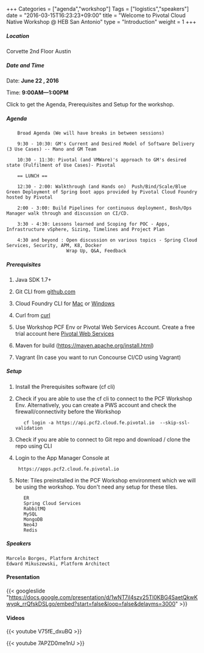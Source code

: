 +++
Categories = ["agenda","workshop"]
Tags = ["logistics","speakers"]
date = "2016-03-15T16:23:23+09:00"
title = "Welcome to Pivotal Cloud Native Workshop @ HEB San Antonio"
type = "Introduction"
weight = 1
+++
##### Location

Corvette 2nd Floor Austin

##### Date and Time
Date: **June 22 , 2016**

Time: **9:00AM—1:00PM**

Click to get the Agenda, Prerequisites and Setup for the workshop.

<!--more-->

##### Agenda

        Broad Agenda (We will have breaks in between sessions)

        9:30 - 10:30: GM's Current and Desired Model of Software Delivery (3 Use Cases) -- Mano and GM Team

        10:30 - 11:30: Pivotal (and VMWare)'s approach to GM's desired state (Fulfilment of Use Cases)- Pivotal

        == LUNCH ==

        12:30 - 2:00: Walkthrough (and Hands on)  Push/Bind/Scale/Blue Green Deployment of Spring boot apps provided by Pivotal Cloud Foundry hosted by Pivotal

        2:00 - 3:00: Build Pipelines for continuous deployment, Bosh/Ops Manager walk through and discussion on CI/CD.

        3:30 - 4:30: Lessons learned and Scoping for POC - Apps, Infrastructure vSphere, Sizing, Timelines and Project Plan

        4:30 and beyond : Open discussion on various topics - Spring Cloud Services, Security, APM, K8, Docker
                          Wrap Up, Q&A, Feedback


##### Prerequisites
1. Java SDK 1.7+

2. Git CLI from [github.com](https://mac.github.com/)

3. Cloud Foundry CLI for [Mac](https://github.com/cloudfoundry/cli/releases) or [Windows](http://docs.cloudfoundry.org/devguide/installcf/install-go-cli.html#windows)

4. Curl from [curl](http://curl.haxx.se/)

5. Use Workshop PCF Env or Pivotal Web Services Account.  Create a free trial account here [Pivotal Web Services](http://run.pivotal.io/)

6. Maven for build (https://maven.apache.org/install.html)

7. Vagrant (In case you want to run Concourse CI/CD using Vagrant)

##### Setup

1. Install the Prerequisites software (cf cli)

2. Check if you are able to use the cf cli to connect to the PCF Workshop Env. Alternatively, you can create a PWS account and check the firewall/connectivity before the Workshop

          cf login -a https://api.pcf2.cloud.fe.pivotal.io  --skip-ssl-validation

3. Check if you are able to connect to Git repo and download / clone the repo using CLI
4. Login to the App Manager Console at

        https://apps.pcf2.cloud.fe.pivotal.io

5. Note: Tiles preinstalled in the PCF Workshop environment which we will be using the workshop. You don't need any setup for these tiles.

          ER
          Spring Cloud Services
          RabbitMQ
          MySQL
          MongoDB
          Neo4J
          Redis


##### Speakers

    Marcelo Borges, Platform Architect
    Edward Mikuszewski, Platform Architect

#### Presentation


{{< googleslide "https://docs.google.com/presentation/d/1wNT7il4szv25Tl0KBG4SaetQkwKwyqk_rrQfskDSLgo/embed?start=false&loop=false&delayms=3000" >}}


#### Videos


{{< youtube V75fE_dxuBQ >}}


{{< youtube 7APZD0me1nU >}}
